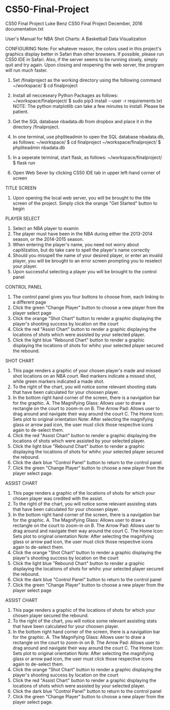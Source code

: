 # CS50-Final-Project
CS50 Final Project
Luke Benz
CS50 Final Project
December, 2016
documentation.txt

User's Manual for NBA Shot Charts: A Basketball Data Visualization

CONFIGURING
Note: For whatever reason, the colors used in this project's graphics display better in Safari than other browsers. If possible, 
please run CS50 IDE in Safari. Also, if the server seems to be running slowly, simply quit and try again. Upon closing and
reopening the web server, the program will run much faster.

1. Set  /finalproject as the working directory using the following command
~/workspace/ $ cd finalproject

2. Install all necceseary Python Packages as follows:
~/workspace/finalproject/ $ sudo pip3 install --user -r requirements.txt
NOTE: The python matplotlib can take a few minutes to install. Please be patient.

3. Get the SQL database nbadata.db from dropbox and place it in the directory /finalproject.

4. In one terminal, use phpliteadmin to open the SQL database nbadata.db, as follows:
~/workspace/ $ cd finalproject
~/workspace/finalproject/ $ phpliteadmin nbadata.db 

5. In a seperate terminal, start flask, as follows:
~/workspace/finalproject/ $ flask run

6. Open Web Sever by clicking CS50 IDE tab in upper left-hand corner of screen

TITLE SCREEN
1. Upon opening the local web server, you will be brought to the title screen of the project. Simply click the orange "Get Started"
button to begin


PLAYER SELECT
1.  Select an NBA player to examin
2.  The player must have been in the NBA during either the 2013-2014 season, or the 2014-2015 season.
3.  When entering the player's name, you need not worry about capitilzation, but do take care to spell the player's name correctly
4.  Should you misspell the name of your desired player, or enter an invalid player, you will be brought to an error screen 
    prompting you to reselect your player.
5.  Upon successful selecting a player you will be brought to the control panel


CONTROL PANEL
1.  The control panel gives you four buttons to choose from, each linking to a different page
2.  Click the green "Change Player" button to choose a new player from the player select page
3.  Click the orange "Shot Chart" button to render a graphic displaying the player's shooting success by location on the court
4.  Click the red "Assist Chart" button to render a graphic displaying the locations of shots which were assisted by your selected 
    player.
5.  Click the light blue "Rebound Chart" button to render a graphic displaying the locations of shots for whihc your selected player
    secured the rebound.
    

SHOT CHART
1.  This page renders a graphic of your chosen player's made and missed shot locations on an NBA court. Red markers indicate a 
    missed shot, while green markers indicated a made shot.
2.  To the right of the chart, you will notice some relevant shooting stats that have been calculated for your choosen player.
3.  In the bottom right hand corner of the screen, there is a navigation bar for the graphic.
    A. The Magnifying Glass: Allows user to draw a rectangle on the court to zoom-in on
    B. The Arrow Pad: Allows user to drag around and navigate their way around the court
    C. The Home Icon: Sets plot to original orientation
    Note: After selecting the magnifying glass or arrow pad icon, the user must click those respective icons again to de-select 
    them.
4.  Click the red "Assist Chart" button to render a graphic displaying the locations of shots which were assisted by your selected 
    player.
5.  Click the light blue "Rebound Chart" button to render a graphic displaying the locations of shots for whihc your selected player
    secured the rebound.
6.  Click the dark blue "Control Panel" button to return to the control panel.
7.  Click the green "Change Player" button to choose a new player from the player select page.


ASSIST CHART
1.  This page renders a graphic of the locations of shots for which your chosen player was credited with the assist.
2.  To the right of the chart, you will notice some relevant assisting stats that have been calculated for your choosen player.
3.  In the bottom right hand corner of the screen, there is a navigation bar for the graphic.
    A. The Magnifying Glass: Allows user to draw a rectangle on the court to zoom-in on
    B. The Arrow Pad: Allows user to drag around and navigate their way around the court
    C. The Home Icon: Sets plot to original orientation
    Note: After selecting the magnifying glass or arrow pad icon, the user must click those respective icons again to de-select 
    them.
4.  Click the orange "Shot Chart" button to render a graphic displaying the player's shooting success by location on the court
5.  Click the light blue "Rebound Chart" button to render a graphic displaying the locations of shots for whihc your selected player
    secured the rebound.
6.  Click the dark blue "Control Panel" button to return to the control panel
7.  Click the green "Change Player" button to choose a new player from the player select page


ASSIST CHART
1.  This page renders a graphic of the locations of shots for which your chosen player secured the rebound.
2.  To the right of the chart, you will notice some relevant assisting stats that have been calculated for your choosen player.
3.  In the bottom right hand corner of the screen, there is a navigation bar for the graphic.
    A. The Magnifying Glass: Allows user to draw a rectangle on the court to zoom-in on
    B. The Arrow Pad: Allows user to drag around and navigate their way around the court
    C. The Home Icon: Sets plot to original orientation
    Note: After selecting the magnifying glass or arrow pad icon, the user must click those respective icons again to de-select 
    them.
4.  Click the orange "Shot Chart" button to render a graphic displaying the player's shooting success by location on the court
5.  Click the red "Assist Chart" button to render a graphic displaying the locations of shots which were assisted by your selected 
    player.
6.  Click the dark blue "Control Panel" button to return to the control panel
7.  Click the green "Change Player" button to choose a new player from the player select page.
